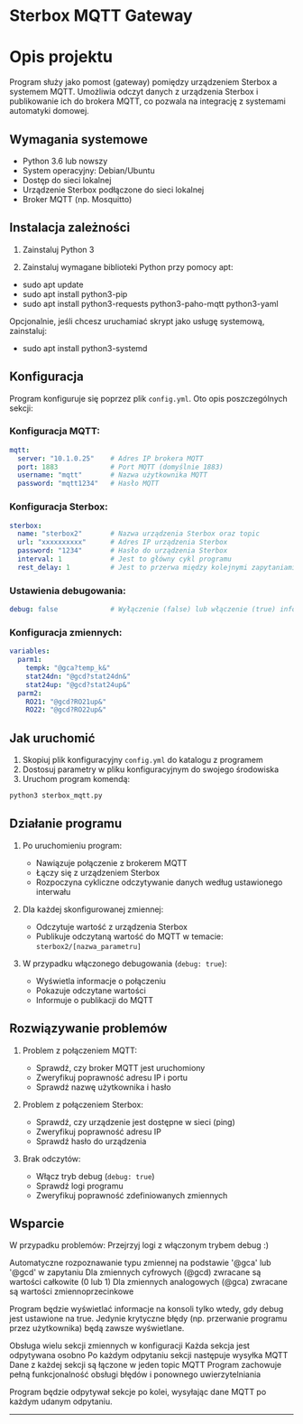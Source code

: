 # Sterbox MQTT Gateway
# Opis projektu

Program służy jako pomost (gateway) pomiędzy urządzeniem Sterbox a systemem MQTT. Umożliwia odczyt danych z urządzenia Sterbox i publikowanie ich do brokera MQTT, co pozwala na integrację z systemami automatyki domowej.

## Wymagania systemowe

- Python 3.6 lub nowszy
- System operacyjny: Debian/Ubuntu
- Dostęp do sieci lokalnej
- Urządzenie Sterbox podłączone do sieci lokalnej
- Broker MQTT (np. Mosquitto)

## Instalacja zależności

1. Zainstaluj Python 3

2. Zainstaluj wymagane biblioteki Python przy pomocy apt:

- sudo apt update
- sudo apt install python3-pip
- sudo apt install python3-requests python3-paho-mqtt python3-yaml

Opcjonalnie, jeśli chcesz uruchamiać skrypt jako usługę systemową, zainstaluj:
- sudo apt install python3-systemd

## Konfiguracja

Program konfiguruje się poprzez plik `config.yml`. Oto opis poszczególnych sekcji:

### Konfiguracja MQTT:
```yaml
mqtt:
  server: "10.1.0.25"    # Adres IP brokera MQTT
  port: 1883             # Port MQTT (domyślnie 1883)
  username: "mqtt"       # Nazwa użytkownika MQTT
  password: "mqtt1234"   # Hasło MQTT
```

### Konfiguracja Sterbox:
```yaml
sterbox:
  name: "sterbox2"       # Nazwa urządzenia Sterbox oraz topic
  url: "xxxxxxxxxx"      # Adres IP urządzenia Sterbox
  password: "1234"       # Hasło do urządzenia Sterbox
  interval: 1            # Jest to główny cykl programu
  rest_delay: 1          # Jest to przerwa między kolejnymi zapytaniami REST do urządzenia
```

### Ustawienia debugowania:
```yaml
debug: false             # Wyłączenie (false) lub włączenie (true) informacji debugowania
```

### Konfiguracja zmiennych:
```yaml
variables:
  parm1:
    tempk: "@gca?temp_k&"
    stat24dn: "@gcd?stat24dn&"
    stat24up: "@gcd?stat24up&"
  parm2:
    RO21: "@gcd?RO21up&"
    RO22: "@gcd?RO22up&"
```

## Jak uruchomić

1. Skopiuj plik konfiguracyjny `config.yml` do katalogu z programem
2. Dostosuj parametry w pliku konfiguracyjnym do swojego środowiska
3. Uruchom program komendą:

```bash
python3 sterbox_mqtt.py
```

## Działanie programu

1. Po uruchomieniu program:
   - Nawiązuje połączenie z brokerem MQTT
   - Łączy się z urządzeniem Sterbox
   - Rozpoczyna cykliczne odczytywanie danych według ustawionego interwału

2. Dla każdej skonfigurowanej zmiennej:
   - Odczytuje wartość z urządzenia Sterbox
   - Publikuje odczytaną wartość do MQTT w temacie: `sterbox2/[nazwa_parametru]`

3. W przypadku włączonego debugowania (`debug: true`):
   - Wyświetla informacje o połączeniu
   - Pokazuje odczytane wartości
   - Informuje o publikacji do MQTT

## Rozwiązywanie problemów

1. Problem z połączeniem MQTT:
   - Sprawdź, czy broker MQTT jest uruchomiony
   - Zweryfikuj poprawność adresu IP i portu
   - Sprawdź nazwę użytkownika i hasło

2. Problem z połączeniem Sterbox:
   - Sprawdź, czy urządzenie jest dostępne w sieci (ping)
   - Zweryfikuj poprawność adresu IP
   - Sprawdź hasło do urządzenia

3. Brak odczytów:
   - Włącz tryb debug (`debug: true`)
   - Sprawdź logi programu
   - Zweryfikuj poprawność zdefiniowanych zmiennych

## Wsparcie

W przypadku problemów:
Przejrzyj logi z włączonym trybem debug :)



Automatyczne rozpoznawanie typu zmiennej na podstawie '@gca' lub '@gcd' w zapytaniu
Dla zmiennych cyfrowych (@gcd) zwracane są wartości całkowite (0 lub 1)
Dla zmiennych analogowych (@gca) zwracane są wartości zmiennoprzecinkowe

Program będzie wyświetlać informacje na konsoli tylko wtedy, gdy debug jest ustawione na true. Jedynie krytyczne błędy (np. przerwanie programu przez użytkownika) będą zawsze wyświetlane.

Obsługa wielu sekcji zmiennych w konfiguracji
Każda sekcja jest odpytywana osobno
Po każdym odpytaniu sekcji następuje wysyłka MQTT
Dane z każdej sekcji są łączone w jeden topic MQTT
Program zachowuje pełną funkcjonalność obsługi błędów i ponownego uwierzytelniania

Program będzie odpytywał sekcje po kolei, wysyłając dane MQTT po każdym udanym odpytaniu.

-------------------

